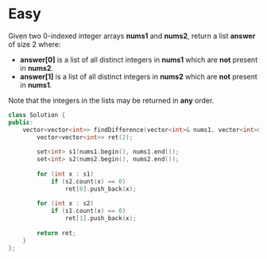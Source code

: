 # Easy

Given two 0-indexed integer arrays **nums1** and **nums2**, return a list **answer** of size 2 where:

- **answer[0]** is a list of all distinct integers in **nums1** which are **not** present in **nums2**.
- **answer[1]** is a list of all distinct integers in **nums2** which are **not** present in **nums1**.

Note that the integers in the lists may be returned in **any** order.

```cpp
class Solution {
public:
    vector<vector<int>> findDifference(vector<int>& nums1, vector<int>& nums2) {
        vector<vector<int>> ret(2);
        
        set<int> s1(nums1.begin(), nums1.end());
        set<int> s2(nums2.begin(), nums2.end());
        
        for (int x : s1)
            if (s2.count(x) == 0)
                ret[0].push_back(x);
        
        for (int x : s2)
            if (s1.count(x) == 0)
                ret[1].push_back(x);
        
        return ret;
    }
};
```
